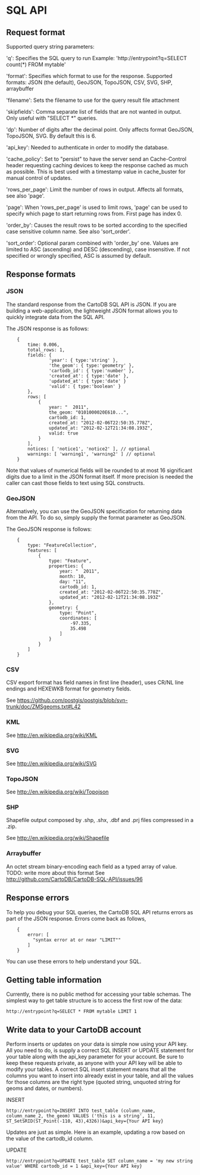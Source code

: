 SQL API
=======

Request format
--------------

Supported query string parameters:

  'q':        Specifies the SQL query to run
              Example:
              'http://entrypoint?q=SELECT count(*) FROM mytable'

  'format':   Specifies which format to use for the response.
              Supported formats: JSON (the default), GeoJSON,
              TopoJSON, CSV, SVG, SHP, arraybuffer

  'filename': Sets the filename to use for the query result 
              file attachment

  'skipfields':
              Comma separate list of fields that are not wanted
              in output. Only useful with "SELECT *" queries.

  'dp':       Number of digits after the decimal point.
              Only affects format GeoJSON, TopoJSON, SVG.
              By default this is 6.

  'api_key':  Needed to authenticate in order to modify the database.

  'cache_policy':
              Set to "persist" to have the server send an Cache-Control
              header requesting caching devices to keep the response
              cached as much as possible. This is best used with a
              timestamp value in cache_buster for manual control of
              updates.

  'rows_per_page':
              Limit the number of rows in output. Affects all formats,
              see also 'page'.

  'page':
              When 'rows_per_page' is used to limit rows, 'page' can be
              used to specify which page to start returning rows from.
              First page has index 0.

  'order_by':
              Causes the result rows to be sorted according to the specified
              case sensitive column name. See also 'sort_order'.

  'sort_order':
              Optional param combined with 'order_by' one. Values are limited
              to ASC (ascending) and DESC (descending), case insensitive. If
              not specified or wrongly specified, ASC is assumed by default.


Response formats
----------------


### JSON

The standard response from the CartoDB SQL API is JSON. If you are
building a web-application, the lightweight JSON format allows you to
quickly integrate data from the SQL API.

The JSON response is as follows:
```
    {
        time: 0.006,
        total_rows: 1,
        fields: {
                'year': { type:'string' },
                'the_geom': { type:'geometry' },
                'cartodb_id': { type:'number' },
                'created_at': { type:'date' },
                'updated_at': { type:'date' }
                'valid': { type:'boolean' }
        },
        rows: [
            {
                year: "  2011",
                the_geom: "0101000020E610...",
                cartodb_id: 1,
                created_at: "2012-02-06T22:50:35.778Z",
                updated_at: "2012-02-12T21:34:08.193Z",
                valid: true
            }
        ],
        notices: [ 'notice1', 'notice2' ], // optional
        warnings: [ 'warning1', 'warning2' ] // optional
    }
```

Note that values of numerical fields will be rounded to at most 16 significant
digits due to a limit in the JSON format itself. If more precision is needed
the caller can cast those fields to text using SQL constructs.

### GeoJSON

Alternatively, you can use the GeoJSON specification for returning data
from the API. To do so, simply supply the format parameter as GeoJSON.

The GeoJSON response is follows:
```
    {
        type: "FeatureCollection",
        features: [
            {
                type: "Feature",
                properties: {
                    year: "  2011",
                    month: 10,
                    day: "11",
                    cartodb_id: 1,
                    created_at: "2012-02-06T22:50:35.778Z",
                    updated_at: "2012-02-12T21:34:08.193Z"
                },
                geometry: {
                    type: "Point",
                    coordinates: [
                        -97.335,
                        35.498
                    ]
                }
            }
        ]
    }
```

### CSV

CSV export format has field names in first line (header),
uses CR/NL line endings and HEXEWKB format for geometry fields.

See https://github.com/postgis/postgis/blob/svn-trunk/doc/ZMSgeoms.txt#L42

### KML

See http://en.wikipedia.org/wiki/KML

### SVG

See http://en.wikipedia.org/wiki/SVG

### TopoJSON

See http://en.wikipedia.org/wiki/Topojson

### SHP

Shapefile output composed by .shp, .shx, .dbf and .prj files
compressed in a .zip.

See http://en.wikipedia.org/wiki/Shapefile

### Arraybuffer

An octet stream binary-encoding each field as a typed array of value.
TODO: write more about this format
See http://github.com/CartoDB/CartoDB-SQL-API/issues/96

Response errors
---------------

To help you debug your SQL queries, the CartoDB SQL API returns errors
as part of the JSON response. Errors come back as follows,

```
    {
        error: [
          "syntax error at or near "LIMIT""
        ]
    }
```

You can use these errors to help understand your SQL.


Getting table information
-------------------------

Currently, there is no public method for accessing your table schemas. The
simplest way to get table structure is to access the first row of the data:

    http://entrypoint?q=SELECT * FROM mytable LIMIT 1

Write data to your CartoDB account
----------------------------------

Perform inserts or updates on your data is simple now using your API
key. All you need to do, is supply a correct SQL INSERT or UPDATE
statement for your table along with the api_key parameter for your
account. Be sure to keep these requests private, as anyone with your API
key will be able to modify your tables. A correct SQL insert statement
means that all the columns you want to insert into already exist in
your table, and all the values for those columns are the right type
(quoted string, unquoted string for geoms and dates, or numbers).

INSERT

    http://entrypoint?q=INSERT INTO test_table (column_name, column_name_2, the_geom) VALUES ('this is a string', 11, ST_SetSRID(ST_Point(-110, 43),4326))&api_key={Your API key}

Updates are just as simple. Here is an example, updating a row based on
the value of the cartodb_id column.

UPDATE

    http://entrypoint?q=UPDATE test_table SET column_name = 'my new string value' WHERE cartodb_id = 1 &api_key={Your API key}


